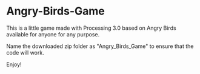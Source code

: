 # Angry-Birds-Game
This is a little game made with Processing 3.0 based on Angry Birds available for anyone for any purpose.

Name the downloaded zip folder as "Angry_Birds_Game" to ensure that the code will work.

Enjoy!
